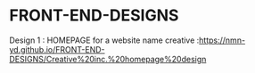 # FRONT-END-DESIGNS

Design 1 : HOMEPAGE for a website name creative :https://nmn-yd.github.io/FRONT-END-DESIGNS/Creative%20inc.%20homepage%20design
